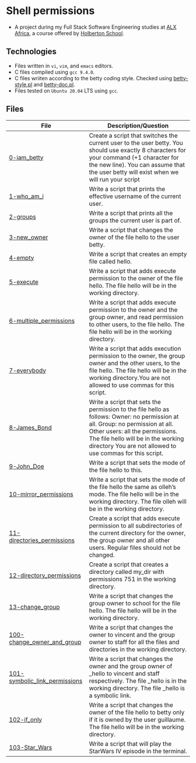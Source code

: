 # Shell permissions

- A project during my Full Stack Software Engineering studies at [ALX Africa](https://www.alxafrica.com/software-engineering-2022/), a course offered by [Holberton School](https://www.holbertonschool.com/). 

## Technologies 

- Files written in ```vi```, ```vim```, and ```emacs``` editors. 
- C files compiled using ```gcc 9.4.0```.
- C files wriiten according to the betty coding style. Checked using [betty-style.pl](https://github.com/holbertonschool/Betty/blob/master/betty-style.pl) and [betty-doc.pl](https://github.com/holbertonschool/Betty/blob/master/betty-doc.pl).
- Files tested on ```Ubuntu 20.04``` LTS using ```gcc```.

## Files

| File  | Description/Question |
| ---  | --- |
|[0-iam_betty](0-iam_betty)| Create a script that switches the current user to the user betty. You should use exactly 8 characters for your command (+1 character for the new line). You can assume that the user betty will exist when we will run your script|
|[1-who_am_i](1-who_am_i)|Write a script that prints the effective username of the current user.|
|[2-groups](2-groups)|Write a script that prints all the groups the current user is part of.|
|[3-new_owner](3-new_owner)|Write a script that changes the owner of the file hello to the user betty.|
|[4-empty](4-empty)|Write a script that creates an empty file called hello.|
|[5-execute](5-execute)|Write a script that adds execute permission to the owner of the file hello. The file hello will be in the working directory.|
|[6-multiple_permissions](6-multiple_permissions)|Write a script that adds execute permission to the owner and the group owner, and read permission to other users, to the file hello. The file hello will be in the working directory.|
|[7-everybody](7-everybody)|Write a script that adds execution permission to the owner, the group owner and the other users, to the file hello. The file hello will be in the working directory.You are not allowed to use commas for this script.|
|[8-James_Bond](8-James_Bond)|Write a script that sets the permission to the file hello as follows: Owner: no permission at all. Group: no permission at all. Other users: all the permissions. The file hello will be in the working directory You are not allowed to use commas for this script.|
|[9-John_Doe](9-John_Doe)|Write a script that sets the mode of the file hello to this.|
|[10-mirror_permissions](10-mirror_permissions)|Write a script that sets the mode of the file hello the same as olleh’s mode. The file hello will be in the working directory. The file olleh will be in the working directory.|
|[11-directories_permissions](11-directories_permissions)|Create a script that adds execute permission to all subdirectories of the current directory for the owner, the group owner and all other users. Regular files should not be changed.|
|[12-directory_permissions](12-directory_permissions)|Create a script that creates a directory called my_dir with permissions 751 in the working directory.|
|[13-change_group](13-change_group)|Write a script that changes the group owner to school for the file hello. The file hello will be in the working directory.|
|[100-change_owner_and_group](100-change_owner_and_group)|Write a script that changes the owner to vincent and the group owner to staff for all the files and directories in the working directory.|
|[101-symbolic_link_permissions](101-symbolic_link_permissions)|Write a script that changes the owner and the group owner of _hello to vincent and staff respectively. The file _hello is in the working directory. The file _hello is a symbolic link.|
|[102-if_only](102-if_only)|Write a script that changes the owner of the file hello to betty only if it is owned by the user guillaume. The file hello will be in the working directory.|
|[103-Star_Wars](103-Star_Wars)|Write a script that will play the StarWars IV episode in the terminal.|
